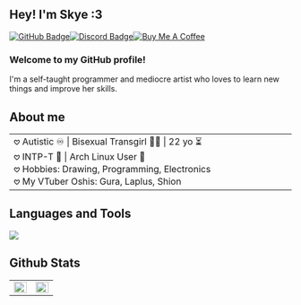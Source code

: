 ## Hey! I'm Skye :3

[![GitHub Badge](https://img.shields.io/badge/GitHub-181717?logo=github&logoColor=fff&style=for-the-badge)](https://github.com/SkyeUwU)[![Discord Badge](https://img.shields.io/badge/Discord-5865F2?logo=discord&logoColor=fff&style=for-the-badge)](https://discord.com/users/679270448931930145)[![Buy Me A Coffee](https://img.shields.io/badge/Buy%20Me%20A%20Coffee-FFDD00?style=for-the-badge&logo=buymeacoffee&logoColor=black)](https://www.buymeacoffee.com/skyethedoggy)

### Welcome to my GitHub profile!
I'm a self-taught programmer and mediocre artist who loves to learn new things and improve her skills.

## About me
<table>
  <tr>
    <td valign="top" width="50%">
      𖹭 Autistic ♾️ | Bisexual Transgirl 🏳️‍⚧️ | 22 yo ⏳</br>
      𖹭 INTP-T 💭 | Arch Linux User 🐧</br>
      𖹭 Hobbies: Drawing, Programming, Electronics</br>
      𖹭 My VTuber Oshis: Gura, Laplus, Shion</br>
    </td>
  </tr>
</table>

## Languages and Tools
<img src="https://skillicons.dev/icons?i=discord,bots,arch,linux,md,vscode,git,github,nodejs,react,vite,raspberrypi,js,ts,py,html,css,sass,tailwind">

## Github Stats  
<table>
  <tr>
    <td valign="top" width="50%">
      <div>
        <img src="https://github-readme-stats.vercel.app/api?username=SkyeUwU&show_icons=true&count_private=true&hide_border=true&theme=onedark" align="left" style="width: 100%" />
      </div>
    </td>
    <td valign="top" width="50%">
      <div>
        <img src="https://github-readme-stats.vercel.app/api/top-langs/?username=SkyeUwU&hide_border=true&layout=compact&theme=onedark" align="left" style="width: 100%" />
      </div>
    </td>
  </tr>
</table>
